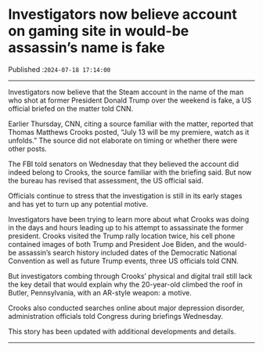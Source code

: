 # Investigators now believe account on gaming site in would-be assassin’s name is fake

Published :`2024-07-18 17:14:00`

---

Investigators now believe that the Steam account in the name of the man who shot at former President Donald Trump over the weekend is fake, a US official briefed on the matter told CNN.

Earlier Thursday, CNN, citing a source familiar with the matter, reported that Thomas Matthews Crooks posted, “July 13 will be my premiere, watch as it unfolds.” The source did not elaborate on timing or whether there were other posts.

The FBI told senators on Wednesday that they believed the account did indeed belong to Crooks, the source familiar with the briefing said. But now the bureau has revised that assessment, the US official said.

Officials continue to stress that the investigation is still in its early stages and has yet to turn up any potential motive.

Investigators have been trying to learn more about what Crooks was doing in the days and hours leading up to his attempt to assassinate the former president. Crooks visited the Trump rally location twice, his cell phone contained images of both Trump and President Joe Biden, and the would-be assassin’s search history included dates of the Democratic National Convention as well as future Trump events, three US officials told CNN.

But investigators combing through Crooks’ physical and digital trail still lack the key detail that would explain why the 20-year-old climbed the roof in Butler, Pennsylvania, with an AR-style weapon: a motive.

Crooks also conducted searches online about major depression disorder, administration officials told Congress during briefings Wednesday.

This story has been updated with additional developments and details.

---

